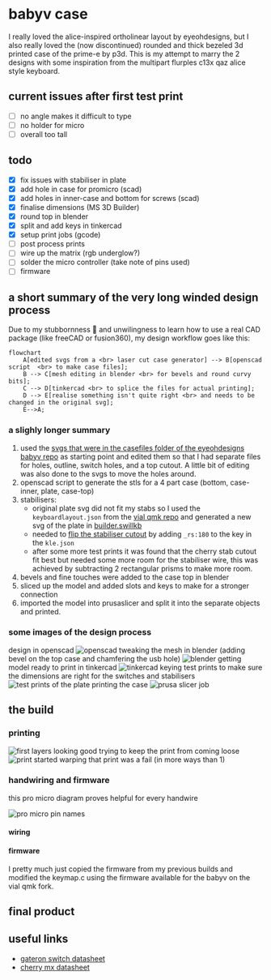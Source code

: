 # babyv case

<!-- put the nicest photo here -->

I really loved the alice-inspired ortholinear layout by eyeohdesigns, but I also really loved the (now discontinued) rounded and thick bezeled 3d printed case of the prime-e by p3d.
This is my attempt to marry the 2 designs with some inspiration from the multipart flurples c13x qaz alice style keyboard.

<!-- change this path to match the actual github link
<script src="https://embed.github.com/view/3d/kevin-nel/babyvcase/master/case/case.stl"></script>
-->
## current issues after first test print

- [ ] no angle makes it difficult to type
- [ ] no holder for micro
- [ ] overall too tall 

## todo

- [x] fix issues with stabiliser in plate
- [x] add hole in case for promicro (scad)
- [x] add holes in inner-case and bottom for screws (scad)
- [x] finalise dimensions (MS 3D Builder)
- [x] round top in blender
- [x] split and add keys in tinkercad
- [x] setup print jobs (gcode)
- [ ] post process prints
- [ ] wire up the matrix (rgb underglow?)
- [ ] solder the micro controller (take note of pins used)
- [ ] firmware

## a short summary of the very long winded design process

Due to my stubbornness :ox: and unwilingness to learn how to use a real CAD package (like freeCAD or fusion360), my design workflow goes like this:

```mermaid
flowchart
    A[edited svgs from a <br> laser cut case generator] --> B[openscad script  <br> to make case files];
    B --> C[mesh editing in blender <br> for bevels and round curvy bits];
    C --> D[tinkercad <br> to splice the files for actual printing];
    D --> E[realise something isn't quite right <br> and needs to be changed in the original svg];
    E-->A;
```

### a slighly longer summary

1. used the [svgs that were in the casefiles folder of the eyeohdesigns babyv repo](https://github.com/joedinkle/eyeohdesigns/tree/main/keyboards/babyv/casefiles) as starting point and edited them so that I had separate files for holes, outline, switch holes, and a top cutout. A little bit of editing was also done to the svgs to move the holes around.
2. openscad script to generate the stls for a 4 part case (bottom, case-inner, plate, case-top)
3. stabilisers:
    - original plate svg did not fit my stabs so I used the ``keyboardlayout.json`` from the [vial qmk repo](https://github.com/vial-kb/vial-qmk/blob/vial/keyboards/eyeohdesigns/babyv/keymaps/vial/vial.json) and generated a new svg of the plate in [builder.swillkb](http://www.builder.swillkb.com/)
    - needed to [flip the stabiliser cutout](https://builder-docs.swillkb.com/features/) by adding ``_rs:180`` to the key in the ``kle.json``
    - after some more test prints it was found that the cherry stab cutout fit best but needed some more room for the stabiliser wire, this was achieved by subtracting 2 rectangular prisms to make more room.
4. bevels and fine touches were added to the case top in blender
5. sliced up the model and added slots and keys to make for a stronger connection
6. imported the model into prusaslicer and split it into the separate objects and printed.

### some images of the design process

design in openscad
![openscad](img/openscad1.png)
tweaking the mesh in blender (adding bevel on the top case and chamfering the usb hole)
![blender](img/blender1.png)
getting model ready to print in tinkercad
![tinkercad keying](img/tinkercad2.png)
test prints to make sure the dimensions are right for the switches and stabilisers
![test prints of the plate](img/test-prints.jpg)
printing the case
![prusa slicer job](img/prusa.png)

## the build

### printing

![first layers looking good](img/print1.jpg)
trying to keep the print from coming loose
![print started warping](img/print2.jpg)
that print was a fail (in more ways than 1)

### handwiring and firmware

this pro micro diagram proves helpful for every handwire

![pro micro pin names](./img/promicropins.jpg)

#### wiring

<!-- insert images of diode twisting, rows and columns and mcu all connected -->

#### firmware

I pretty much just copied the firmware from my previous builds and modified the keymap.c using the firmware available for the babyv on the vial qmk fork.

## final product

<!-- glory shots (also put the nicest photo at the top of the readme) -->

## useful links

- [gateron switch datasheet](https://objects.githubusercontent.com/github-production-repository-file-5c1aeb/50147694/6528571?X-Amz-Algorithm=AWS4-HMAC-SHA256&X-Amz-Credential=AKIAIWNJYAX4CSVEH53A%2F20220401%2Fus-east-1%2Fs3%2Faws4_request&X-Amz-Date=20220401T144217Z&X-Amz-Expires=300&X-Amz-Signature=ec10e09da1aab0223d2a1809e3540ad6e22703289dc6e7bbb512e438b6ce3f4f&X-Amz-SignedHeaders=host&actor_id=78508907&key_id=0&repo_id=50147694&response-content-disposition=attachment%3Bfilename%3Dgateron_ks9_datasheet.pdf&response-content-type=application%2Fpdf)
- [cherry mx datasheet](https://media.digikey.com/PDF/Data%20Sheets/Cherry%20PDFs/MX%20Series.pdf)
